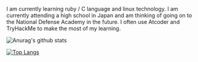 I am currently learning ruby / C language and linux technology.
I am currently attending a high school in Japan and am thinking of going on to the National Defense Academy in the future. I often use Atcoder and TryHackMe to make the most of my learning.




![Anurag's github stats](https://github-readme-stats.vercel.app/api?username=woofyboss1&show_icons=true&theme=dracula)

[![Top Langs](https://github-readme-stats.vercel.app/api/top-langs/?username=woofyboss1&layout=compact&theme=dracula)](https://github.com/anuraghazra/github-readme-stats)
